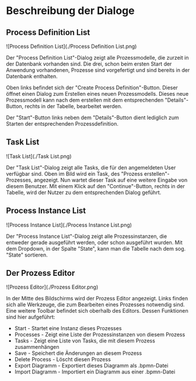 # Beschreibung der Dialoge

## Process Definition List

![Process Definition List](./Process Definition List.png)

Der "Process Definition List"-Dialog zeigt alle Prozessmodelle, die zurzeit
in der Datenbank vorhanden sind.
Die drei, schon beim ersten Start der Anwendung vorhandenen, Prozesse sind vorgefertigt
und sind bereits in der Datenbank enthalten.

Oben links befindet sich der "Create Process Definition"-Button.
Dieser öffnet einen Dialog zum Erstellen eines neuen Prozessmodells.
Dieses neue Prozessmodell kann nach dem erstellen mit dem entsprechenden
"Details"-Button, rechts in der Tabelle, bearbeitet werden.

Der "Start"-Button links neben dem "Details"-Button dient lediglich zum Starten
der entsprechenden Prozessdefinition.

## Task List

![Task List](./Task List.png)

Der "Task List"-Dialog zeigt alle Tasks, die für den angemeldeten User verfügbar sind.
Oben im Bild wird ein Task, des "Prozess erstellen"-Prozesses, angezeigt.
Nun wartet dieser Task auf eine weitere Eingabe von diesem Benutzer.
Mit einem Klick auf den "Continue"-Button, rechts in der Tabelle, wird
der Nutzer zu dem entsprechenden Dialog geführt.

## Process Instance List

![Process Instance List](./Process Instance List.png)

Der "Process Instance List"-Dialog zeigt alle Prozessinstanzen, die entweder
gerade ausgeführt werden, oder schon ausgeführt wurden. Mit dem Dropdown, in
der Spalte "State", kann man die Tabelle nach dem sog. "State" sortieren.

## Der Prozess Editor

![Prozess Editor](./Prozess Editor.png)

In der Mitte des Bildschirms wird der Prozess Editor angezeigt.
Links finden sich alle Werkzeuge, die zum Bearbeiten eines Prozesses
notwendig sind. Eine weitere Toolbar befindet sich oberhalb des Editors.
Dessen Funktionen sind hier aufgeführt:

- Start - Startet eine Instanz dieses Prozesses
- Processes - Zeigt eine Liste der Prozessinstanzen von diesem Prozess
- Tasks - Zeigt eine Liste von Tasks, die mit diesem Prozess zusammenhängen
- Save - Speichert die Änderungen an diesem Prozess
- Delete Process - Löscht diesen Prozess
- Export Diagramm - Exportiert dieses Diagramm als .bpmn-Datei
- Import Diagramm - Importiert ein Diagramm aus einer .bpmn-Datei
